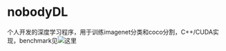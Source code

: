 # nobodyDL
个人开发的深度学习程序，用于训练imagenet分类和coco分割，C++/CUDA实现，benchmark见![这里](https://github.com/abangdd/nobodyDL/tree/master/benchmark)
